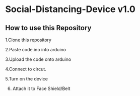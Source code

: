 # Social-Distancing-Device v1.0
How to use this Repository
----------------------------
1.Clone this repository

2.Paste code.ino into arduino

3.Upload the code onto arduino

4.Connect to circut.

5.Turn on the device

6. Attach it to Face Shield/Belt
